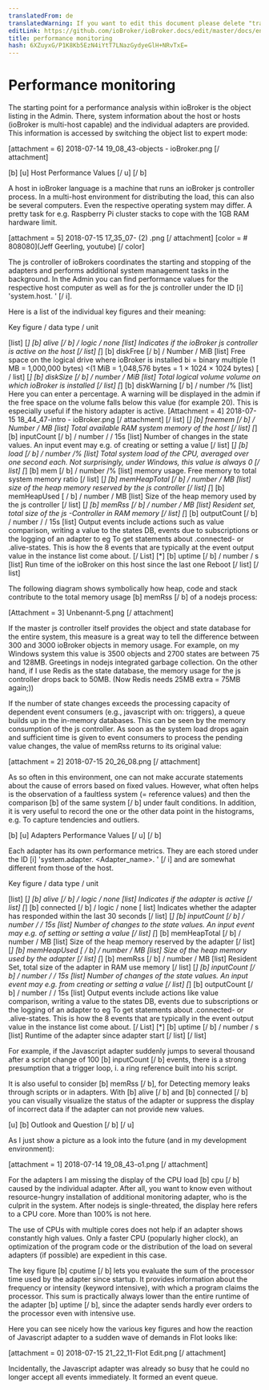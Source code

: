 ```yaml
---
translatedFrom: de
translatedWarning: If you want to edit this document please delete "translatedFrom" field, elsewise this document will be translated automatically again
editLink: https://github.com/ioBroker/ioBroker.docs/edit/master/docs/en/lib/performance/Performancemonitoring-mit-Systemdatenpunkten.md
title: performance monitoring
hash: 6XZuyxG/P1K8Kb5EzN4iYtT7LNazGydyeGlH+NRvTxE=
---
```

# Performance monitoring
The starting point for a performance analysis within ioBroker is the object listing in the Admin. There, system information about the host or hosts (ioBroker is multi-host capable) and the individual adapters are provided. This information is accessed by switching the object list to expert mode:

[attachment = 6] 2018-07-14 19_08_43-objects - ioBroker.png [/ attachment]

[b] [u] Host Performance Values [/ u] [/ b]

A host in ioBroker language is a machine that runs an ioBroker js controller process. In a multi-host environment for distributing the load, this can also be several computers. Even the respective operating system may differ. A pretty task for e.g. Raspberry Pi cluster stacks to cope with the 1GB RAM hardware limit.

[attachment = 5] 2018-07-15 17_35_07- (2) .png [/ attachment] [color = # 808080](Jeff Geerling, youtube) [/ color]

The js controller of ioBrokers coordinates the starting and stopping of the adapters and performs additional system management tasks in the background. In the Admin you can find performance values for the respective host computer as well as for the js controller under the ID [i] 'system.host. <Name of the host computer>' [/ i].

Here is a list of the individual key figures and their meaning:

Key figure / data type / unit

[list] [*] [b] alive [/ b] / logic / none [list] Indicates if the ioBroker js controller is active on the host [/ list] [*] [b] diskFree [/ b] / Number / MiB [list] Free space on the logical drive where ioBroker is installed bi = binary multiple (1 MB = 1,000,000 bytes) <(1 MiB = 1,048,576 bytes = 1 × 1024 × 1024 bytes) [ / list] [*] [b] diskSize [/ b] / number / MiB [list] Total logical volume volume on which ioBroker is installed [/ list] [*] [b] diskWarning [/ b] / number /% [list] Here you can enter a percentage. A warning will be displayed in the admin if the free space on the volume falls below this value (for example 20). This is especially useful if the history adapter is active. [Attachment = 4] 2018-07-15 18_44_47-intro - ioBroker.png [/ attachment] [/ list] [*] [b] freemem [/ b] / Number / MB [list] Total available RAM system memory of the host [/ list] [*] [b] inputCount [/ b] / number / / 15s [list] Number of changes in the state values. An input event may e.g. of creating or setting a value [/ list] [*] [b] load [/ b] / number /% [list] Total system load of the CPU, averaged over one second each. Not surprisingly, under Windows, this value is always 0 [/ list] [*] [b] mem [/ b] / number /% [list] memory usage. Free memory to total system memory ratio [/ list] [*] [b] memHeapTotal [/ b] / number / MB [list] size of the heap memory reserved by the js controller [/ list] [*] [b] memHeapUsed [ / b] / number / MB [list] Size of the heap memory used by the js controller [/ list] [*] [b] memRss [/ b] / number / MB [list] Resident set, total size of the js -Controller in RAM memory [/ list] [*] [b] outputCount [/ b] / number / / 15s [list] Output events include actions such as value comparison, writing a value to the states DB, events due to subscriptions or the logging of an adapter to eg To get statements about .connected- or .alive-states. This is how the 8 events that are typically at the event output value in the instance list come about. [/ List] [*] [b] uptime [/ b] / number / s [list] Run time of the ioBroker on this host since the last one Reboot [/ list] [/ list]

The following diagram shows symbolically how heap, code and stack contribute to the total memory usage [b] memRss [/ b] of a nodejs process:

[Attachment = 3] Unbenannt-5.png [/ attachment]

If the master js controller itself provides the object and state database for the entire system, this measure is a great way to tell the difference between 300 and 3000 ioBroker objects in memory usage. For example, on my Windows system this value is 3500 objects and 2700 states are between 75 and 128MB. Greetings in nodejs integrated garbage collection. On the other hand, if I use Redis as the state database, the memory usage for the js controller drops back to 50MB. (Now Redis needs 25MB extra = 75MB again;))

If the number of state changes exceeds the processing capacity of dependent event consumers (e.g., javascript with on: triggers), a queue builds up in the in-memory databases. This can be seen by the memory consumption of the js controller. As soon as the system load drops again and sufficient time is given to event consumers to process the pending value changes, the value of memRss returns to its original value:

[attachment = 2] 2018-07-15 20_26_08.png [/ attachment]

As so often in this environment, one can not make accurate statements about the cause of errors based on fixed values. However, what often helps is the observation of a faultless system (= reference values) and then the comparison [b] of the same system [/ b] under fault conditions. In addition, it is very useful to record the one or the other data point in the histograms, e.g. To capture tendencies and outliers.

[b] [u] Adapters Performance Values [/ u] [/ b]

Each adapter has its own performance metrics. They are each stored under the ID [i] 'system.adapter. <Adapter_name>. <Instance>' [/ i] and are somewhat different from those of the host.

Key figure / data type / unit

[list] [*] [b] alive [/ b] / logic / none [list] Indicates if the adapter is active [/ list] [*] [b] connected [/ b] / logic / none [ list] Indicates whether the adapter has responded within the last 30 seconds [/ list] [*] [b] inputCount [/ b] / number / / 15s [list] Number of changes to the state values. An input event may e.g. of setting or setting a value [/ list] [*] [b] memHeapTotal [/ b] / number / MB [list] Size of the heap memory reserved by the adapter [/ list] [*] [b] memHeapUsed [ / b] / number / MB [list] Size of the heap memory used by the adapter [/ list] [*] [b] memRss [/ b] / number / MB [list] Resident Set, total size of the adapter in RAM use memory [/ list] [*] [b] inputCount [/ b] / number / / 15s [list] Number of changes of the state values. An input event may e.g. from creating or setting a value [/ list] [*] [b] outputCount [/ b] / number / / 15s [list] Output events include actions like value comparison, writing a value to the states DB, events due to subscriptions or the logging of an adapter to eg To get statements about .connected- or .alive-states. This is how the 8 events that are typically in the event output value in the instance list come about. [/ List] [*] [b] uptime [/ b] / number / s [list] Runtime of the adapter since adapter start [/ list] [/ list]

For example, if the Javascript adapter suddenly jumps to several thousand after a script change of 100 [b] inputCount [/ b] events, there is a strong presumption that a trigger loop, i. a ring reference built into his script.

It is also useful to consider [b] memRss [/ b], for Detecting memory leaks through scripts or in adapters. With [b] alive [/ b] and [b] connected [/ b] you can visually visualize the status of the adapter or suppress the display of incorrect data if the adapter can not provide new values.

[u] [b] Outlook and Question [/ b] [/ u]

As I just show a picture as a look into the future (and in my development environment):

[attachment = 1] 2018-07-14 19_08_43-o1.png [/ attachment]

For the adapters I am missing the display of the CPU load [b] cpu [/ b] caused by the individual adapter. After all, you want to know even without resource-hungry installation of additional monitoring adapter, who is the culprit in the system. After nodejs is single-threated, the display here refers to a CPU core. More than 100% is not here.

The use of CPUs with multiple cores does not help if an adapter shows constantly high values. Only a faster CPU (popularly higher clock), an optimization of the program code or the distribution of the load on several adapters (if possible) are expedient in this case.

The key figure [b] cputime [/ b] lets you evaluate the sum of the processor time used by the adapter since startup. It provides information about the frequency or intensity (keyword intensive), with which a program claims the processor. This sum is practically always lower than the entire runtime of the adapter [b] uptime [/ b], since the adapter sends hardly ever orders to the processor even with intensive use.

Here you can see nicely how the various key figures and how the reaction of Javascript adapter to a sudden wave of demands in Flot looks like:

[attachment = 0] 2018-07-15 21_22_11-Flot Edit.png [/ attachment]

Incidentally, the Javascript adapter was already so busy that he could no longer accept all events immediately. It formed an event queue.